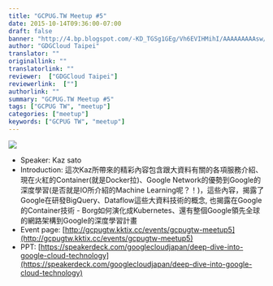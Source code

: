```yaml
---
title: "GCPUG.TW Meetup #5"
date: 2015-10-14T09:36:00-07:00
draft: false
banner: "http://4.bp.blogspot.com/-KD_TGSg1GEg/Vh6EVIHMihI/AAAAAAAAAsw/9dBl5wUp9g8/s640/Thursday_afternoon_in_Taipei_-_Google_Photos.png"
author: "GDGCloud Taipei"
translator: ""
originallink: ""
translatorlink: ""
reviewer:  ["GDGCloud Taipei"]
reviewerlink:  [""]
authorlink: ""
summary: "GCPUG.TW Meetup #5"
tags: ["GCPUG TW", "meetup"]
categories: ["meetup"]
keywords: ["GCPUG TW", "meetup"]
---
```


  

[![](http://4.bp.blogspot.com/-KD_TGSg1GEg/Vh6EVIHMihI/AAAAAAAAAsw/9dBl5wUp9g8/s640/Thursday_afternoon_in_Taipei_-_Google_Photos.png)](http://4.bp.blogspot.com/-KD_TGSg1GEg/Vh6EVIHMihI/AAAAAAAAAsw/9dBl5wUp9g8/s1600/Thursday_afternoon_in_Taipei_-_Google_Photos.png)

  
  

  

*   Speaker: Kaz sato
*   Introduction: 這次Kaz所帶來的精彩內容包含跟大資料有關的各項服務介紹、現在火紅的Container(就是Docker拉)、Google Network的優勢到Google的深度學習(是否就是IO所介紹的Machine Learning呢？！)，這些內容，揭露了Google在研發BigQuery、Dataflow這些大資料技術的概念, 也揭露在Google的Container技術 - Borg如何演化成Kubernetes、還有整個Google領先全球的網路架構到Google的深度學習計畫
*   Event page: [http://gcpugtw.kktix.cc/events/gcpugtw-meetup5](http://gcpugtw.kktix.cc/events/gcpugtw-meetup5)
*   PPT: [https://speakerdeck.com/googlecloudjapan/deep-dive-into-google-cloud-technology](https://speakerdeck.com/googlecloudjapan/deep-dive-into-google-cloud-technology)